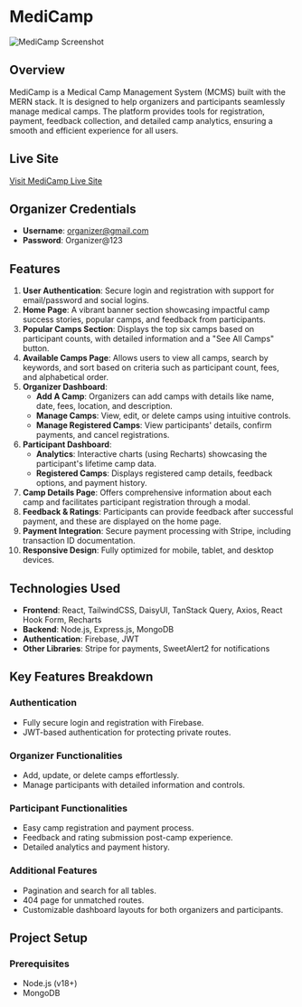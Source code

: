 # MediCamp

![MediCamp Screenshot](https://i.ibb.co.com/d4f3yvT2/MediCamp.png)

## Overview

MediCamp is a Medical Camp Management System (MCMS) built with the MERN stack. It is designed to help organizers and participants seamlessly manage medical camps. The platform provides tools for registration, payment, feedback collection, and detailed camp analytics, ensuring a smooth and efficient experience for all users.

## Live Site

[Visit MediCamp Live Site](https://medi-camp-435d0.web.app)

## Organizer Credentials

- **Username**: organizer@gmail.com
- **Password**: Organizer@123

## Features

1. **User Authentication**: Secure login and registration with support for email/password and social logins.
2. **Home Page**: A vibrant banner section showcasing impactful camp success stories, popular camps, and feedback from participants.
3. **Popular Camps Section**: Displays the top six camps based on participant counts, with detailed information and a "See All Camps" button.
4. **Available Camps Page**: Allows users to view all camps, search by keywords, and sort based on criteria such as participant count, fees, and alphabetical order.
5. **Organizer Dashboard**:
   - **Add A Camp**: Organizers can add camps with details like name, date, fees, location, and description.
   - **Manage Camps**: View, edit, or delete camps using intuitive controls.
   - **Manage Registered Camps**: View participants' details, confirm payments, and cancel registrations.
6. **Participant Dashboard**:
   - **Analytics**: Interactive charts (using Recharts) showcasing the participant's lifetime camp data.
   - **Registered Camps**: Displays registered camp details, feedback options, and payment history.
7. **Camp Details Page**: Offers comprehensive information about each camp and facilitates participant registration through a modal.
8. **Feedback & Ratings**: Participants can provide feedback after successful payment, and these are displayed on the home page.
9. **Payment Integration**: Secure payment processing with Stripe, including transaction ID documentation.
10. **Responsive Design**: Fully optimized for mobile, tablet, and desktop devices.

## Technologies Used

- **Frontend**: React, TailwindCSS, DaisyUI, TanStack Query, Axios, React Hook Form, Recharts
- **Backend**: Node.js, Express.js, MongoDB
- **Authentication**: Firebase, JWT
- **Other Libraries**: Stripe for payments, SweetAlert2 for notifications

## Key Features Breakdown

### Authentication

- Fully secure login and registration with Firebase.
- JWT-based authentication for protecting private routes.

### Organizer Functionalities

- Add, update, or delete camps effortlessly.
- Manage participants with detailed information and controls.

### Participant Functionalities

- Easy camp registration and payment process.
- Feedback and rating submission post-camp experience.
- Detailed analytics and payment history.

### Additional Features

- Pagination and search for all tables.
- 404 page for unmatched routes.
- Customizable dashboard layouts for both organizers and participants.

## Project Setup

### Prerequisites

- Node.js (v18+)
- MongoDB

